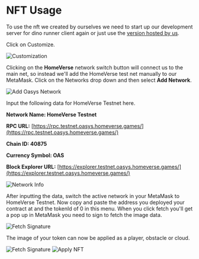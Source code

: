 ---
---

# NFT Usage
<!-- TODO: Update link -->
To use the nft we created by ourselves we need to start up our development server for dino runner client again or just use the [version hosted by us](https://hmv-dino-run-client.vercel.app/).

Click on Customize.

![Customization](/img/docs/techdocs/sample-game/game-customize.png)

Clicking on the **HomeVerse** network switch button will connect us to the main net, so instead we'll add the HomeVerse test net manually to our MetaMask.
Click on the Networks drop down and then select **Add Network**.

![Add Oasys Network](/img/docs/techdocs/sample-game/game-add-oasys.png)

Input the following data for HomeVerse Testnet here.

**Network Name: HomeVerse Testnet**

**RPC URL:** [https://rpc.testnet.oasys.homeverse.games/](https://rpc.testnet.oasys.homeverse.games/)

**Chain ID: 40875**

**Currency Symbol: OAS**

**Block Explorer URL:** [https://explorer.testnet.oasys.homeverse.games/](https://explorer.testnet.oasys.homeverse.games/)

![Network Info](/img/docs/techdocs/sample-game/game-network-info.png)

After inputting the data, switch the active network in your MetaMask to HomeVerse Testnet.
Now copy and paste the address you deployed your contract at and the tokenId of 0 in this menu.
When you click fetch you'll get a pop up in MetaMask you need to sign to fetch the image data.

![Fetch Signature](/img/docs/techdocs/sample-game/game-fetch-signature.png)

The image of your token can now be applied as a player, obstacle or cloud.

![Fetch Signature](/img/docs/techdocs/sample-game/game-fetch-signature.png)
![Apply NFT](/img/docs/techdocs/sample-game/game-apply-nft.png)